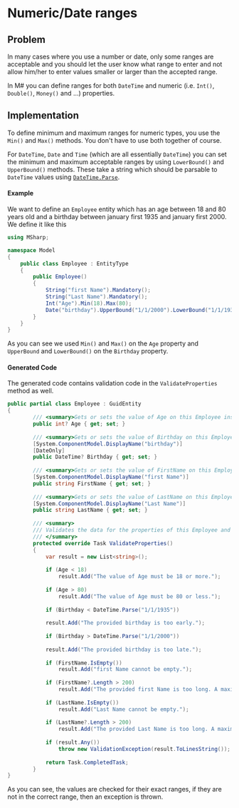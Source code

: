 # Numeric/Date ranges

## Problem

In many cases where you use a number or date, only some  ranges are acceptable and you should let the user know what range to enter and not allow him/her to enter values smaller or larger than the accepted range.

In M# you can define ranges for both `DateTime` and numeric (i.e. `Int()`, `Double()`, `Money()` and ...) properties.

## Implementation

To define minimum and maximum ranges for numeric types, you use the `Min()` and `Max()` methods.
You don't have to use both together of course.

For `DateTime`, `Date` and `Time` (which are all essentially `DateTime`) you can set the minimum and maximum acceptable ranges by using `LowerBound()` and `UpperBound()` methods.
These take a string which should be parsable to `DateTime` values using [`DateTime.Parse`](https://docs.microsoft.com/en-us/dotnet/api/system.datetime.parse?view=netframework-4.7.2).

#### Example

We want to define an `Employee` entity which has an age between 18 and 80 years old and a birthday between january first 1935 and january first 2000.
We define it like this

```csharp
using MSharp;

namespace Model
{
    public class Employee : EntityType
    {
        public Employee()
        {
            String("first Name").Mandatory();
            String("Last Name").Mandatory();
            Int("Age").Min(18).Max(80);
            Date("birthday").UpperBound("1/1/2000").LowerBound("1/1/1935");
        }
    }
}
```

As you can see we used `Min()` and `Max()` on the `Age` property and `UpperBound` and `LowerBound()` on the `Birthday` property.

#### Generated Code

The generated code contains validation code in the `ValidateProperties` method as well.

```csharp
public partial class Employee : GuidEntity
{
        /// <summary>Gets or sets the value of Age on this Employee instance.</summary>
        public int? Age { get; set; }
        
        /// <summary>Gets or sets the value of Birthday on this Employee instance.</summary>
        [System.ComponentModel.DisplayName("birthday")]
        [DateOnly]
        public DateTime? Birthday { get; set; }
        
        /// <summary>Gets or sets the value of FirstName on this Employee instance.</summary>
        [System.ComponentModel.DisplayName("first Name")]
        public string FirstName { get; set; }
        
        /// <summary>Gets or sets the value of LastName on this Employee instance.</summary>
        [System.ComponentModel.DisplayName("Last Name")]
        public string LastName { get; set; }
        
        /// <summary>
        /// Validates the data for the properties of this Employee and throws a ValidationException if an error is detected.<para/>
        /// </summary>
        protected override Task ValidateProperties()
        {
            var result = new List<string>();
            
            if (Age < 18)
                result.Add("The value of Age must be 18 or more.");
            
            if (Age > 80)
                result.Add("The value of Age must be 80 or less.");
            
            if (Birthday < DateTime.Parse("1/1/1935"))
                
            result.Add("The provided birthday is too early.");
            
            if (Birthday > DateTime.Parse("1/1/2000"))
                
            result.Add("The provided birthday is too late.");
            
            if (FirstName.IsEmpty())
                result.Add("first Name cannot be empty.");
            
            if (FirstName?.Length > 200)
                result.Add("The provided first Name is too long. A maximum of 200 characters is acceptable.");
            
            if (LastName.IsEmpty())
                result.Add("Last Name cannot be empty.");
            
            if (LastName?.Length > 200)
                result.Add("The provided Last Name is too long. A maximum of 200 characters is acceptable.");
            
            if (result.Any())
                throw new ValidationException(result.ToLinesString());
            
            return Task.CompletedTask;
        }
}
```

As you can see, the values are checked for their exact ranges, if they are not in the correct range, then an exception is thrown.